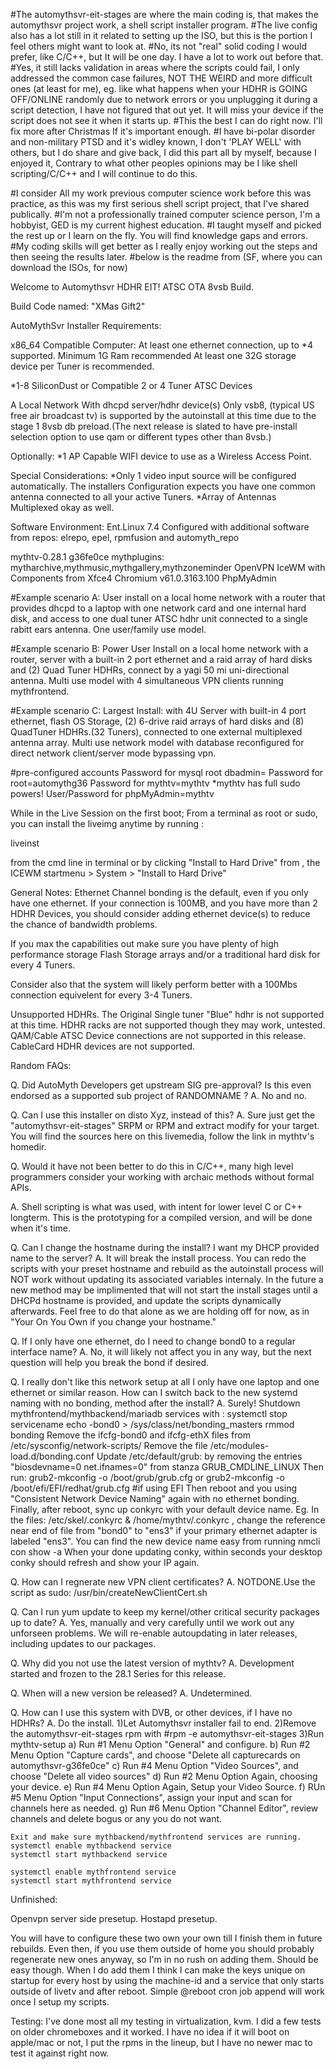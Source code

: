 #The automythsvr-eit-stages are where the main coding is, that makes the automythsvr project work, a shell script installer program. 
#The live config also has a lot still in it related to setting up the ISO, but this is the portion I feel others might want to look at.
#No, its not "real" solid coding I would prefer, like C/C++, but It will be one day. I have a lot to work out before that.
#Yes, it still lacks validation in areas where the scripts could fail, I only addressed the common case failures, NOT THE WEIRD and more difficult ones (at least for me), eg. like what happens when your HDHR is GOING OFF/ONLINE randomly due to network errors or you unplugging it during a script detection, I have not figured that out yet. It will miss your device if the script does not see it when it starts up.
#This the best I can do right now. I'll fix more after Christmas If it's important enough.
#I have bi-polar disorder and non-military PTSD and it's widley known, I don't 'PLAY WELL' with others, but I do share and give back, I did this part all by myself, because I enjoyed it, Contrary to what other peoples opinions may be I like shell scripting/C/C++ and I will continue to do this.

#I consider All my work previous computer science work before this was practice, as this was my first serious shell script project, that I've shared publically.
#I'm not a professionally trained computer science person, I'm a hobbyist, GED is my current highest education. 
#I taught myself and picked the rest up or I learn on the fly. You will find knowledge gaps and errors.
#My coding skills will get better as I really enjoy working out the steps and then seeing the results later.
#below is the readme from (SF, where you can download the ISOs, for now)

Welcome to Automythsvr HDHR EIT!
ATSC OTA 8vsb Build.

Build Code named:  "XMas Gift2"



AutoMythSvr Installer Requirements:

x86_64 Compatible Computer:
	At least one ethernet connection, up to *4 supported.
	Minimum 1G Ram recommended
	At least one 32G storage device per Tuner is recommended.


*1-8 SiliconDust or Compatible 2 or 4 Tuner ATSC Devices

A Local Network With dhcpd server/hdhr device(s)
	Only  vsb8, (typical US free air broadcast tv) is supported by the autoinstall
	at this time due to the stage 1 8vsb db preload.(The next release is slated to have
	pre-install selection option to use qam or different types other than 8vsb.)

Optionally:
*1 AP Capable WIFI device to use as a Wireless Access Point.


Special Considerations:
*Only 1 video input source will be configured automatically. The installers Configuration expects
 you have one common antenna connected to all your active Tuners. 
*Array of Antennas Multiplexed okay as well.


Software Environment:
Ent.Linux 7.4
Configured with additional software from repos:
elrepo, epel, rpmfusion and automyth_repo


mythtv-0.28.1 g36fe0ce 
mythplugins: mytharchive,mythmusic,mythgallery,mythzoneminder
OpenVPN
IceWM with Components from Xfce4
Chromium v61.0.3163.100 
PhpMyAdmin






#Example scenario A:
User install on a local home network with a router that provides dhcpd to a laptop
with one network card and one internal hard disk, and access to one dual tuner ATSC hdhr unit
connected to a single rabitt ears antenna. One user/family use model.


#Example  scenario B:
Power User Install on a local home network with a router, server with a built-in 2 port
ethernet and a raid array of hard disks and (2)  Quad Tuner HDHRs, connect by a yagi
50 mi uni-directional antenna. Multi use model with 4 simultaneous  VPN clients 
running mythfrontend.


#Example  scenario C:
Largest Install: with 4U Server with built-in 4 port
ethernet, flash OS Storage, (2) 6-drive raid arrays of hard disks and (8)  QuadTuner HDHRs.(32 Tuners),
connected to one external multiplexed antenna array.  Multi use network model
with database reconfigured for direct network client/server mode bypassing vpn.


#pre-configured accounts
Password for mysql root dbadmin=
Password for root=automythg36
Password for mythtv=mythtv
*mythtv has full sudo powers!
User/Password for phpMyAdmin=mythtv


While in the Live Session on the first boot;
From a terminal as root or sudo, you can install the liveimg anytime by running :

liveinst

from the cmd line in terminal
or by clicking "Install to Hard Drive" from ,
the ICEWM startmenu > System > "Install to Hard Drive"



General Notes:
Ethernet Channel bonding is the default, even if you only have one ethernet. If your
connection is 100MB, and you have more than 2 HDHR Devices, you should consider adding
ethernet device(s) to reduce the chance of bandwidth problems. 

If you max the capabilities out make sure you have plenty of high performance storage
Flash Storage arrays and/or a traditional hard disk for every 4 Tuners.

Consider also that the system will likely perform better with a 100Mbs connection equivelent
for every 3-4 Tuners. 

Unsupported HDHRs.
The Original Single tuner "Blue" hdhr is not supported at this time.
HDHR racks are not supported though they may work, untested.
QAM/Cable ATSC Device connections are not supported in this release.
CableCard HDHR devices are not supported.


Random FAQs:

Q. Did AutoMyth Developers get upstream SIG pre-approval? Is this even endorsed as a supported sub project
   of RANDOMNAME ?
A. No and no.

Q. Can I use this installer on disto Xyz, instead of this?
A. Sure just get the "automythsvr-eit-stages" SRPM or RPM and extract modify for your target.
   You will find the sources here on this livemedia, follow the link in mythtv's homedir.


Q. Would it have not been better to do this in C/C++, many high level programmers consider your 
   working with archaic methods without formal APIs.

A. Shell scripting is what was used,  with intent for lower level C or C++ longterm.
   This is the prototyping for a compiled version, and will be done when it's time. 
  
Q. Can I change the hostname during the install? I want my DHCP provided name to the server?
A. It will break the install process. You can redo the scripts with your preset hostname and rebuild 
   as the autoinstall process will NOT work without updating its associated variables internaly. 
    In the future a new method may be implimented that will not  start the install stages until 
    a DHCPd hostname is provided, and update the scripts dynamically afterwards.
    Feel free to do that alone as we are holding off for now, as in "Your On You Own if you change your hostname."
 

Q. If I only have one ethernet, do I need to change bond0 to a regular interface name?
A. No, it will likely not affect you in any way, but the next question will help you break the bond if desired.

Q. I really don't like this network setup at all I only have one laptop and one ethernet or similar reason.
    How can I switch back to the new systemd naming with no bonding, method after the install?
A. Surely!
   Shutdown mythfrontend/mythbackend/mariadb services with : systemctl stop servicename
   echo -bond0 > /sys/class/net/bonding_masters
   rmmod bonding
   Remove the ifcfg-bond0 and ifcfg-ethX files from /etc/sysconfig/network-scripts/
   Remove the file /etc/modules-load.d/bonding.conf
   Update /etc/default/grub:  by removing the entries "biosdevname=0 net.ifnames=0" from stanza GRUB_CMDLINE_LINUX
   Then run: grub2-mkconfig -o /boot/grub/grub.cfg
 	or grub2-mkconfig -o /boot/efi/EFI/redhat/grub.cfg #if using EFI
   Then reboot and you using "Consistent Network Device Naming" again with no ethernet bonding.
   Finally, after reboot, sync up conkyrc with your default device name.
   Eg. In the files: /etc/skel/.conkyrc & /home/mythtv/.conkyrc , change the reference near end of file from "bond0" to
    "ens3" if your primary ethernet adapter is labeled "ens3". You can find the new device name easy from running
     nmcli con show -a
	When your done updating conky, within seconds your desktop conky should refresh and show your IP again.
	
Q. How can I regnerate new VPN client certificates?
A. NOTDONE.Use the script as sudo: /usr/bin/createNewClientCert.sh

Q. Can I run yum update to keep my kernel/other critical security packages up to date?
A. Yes, manually and very carefully until we work out any unforseen problems.
   We will re-enable autoupdating in later releases, including updates to our packages.

Q. Why did you not use the latest version of mythtv?
A. Development started and frozen to the 28.1 Series for this release.

Q. When will a new version be released?
A. Undetermined.

Q. How can I use this system with  DVB, or other devices, if I have no HDHRs?
A. Do the install.
	1)Let Automythsvr installer fail to end.
	2)Remove the automythsvr-eit-stages rpm with #rpm -e automythsvr-eit-stages
	3)Run mythtv-setup
  		a) Run #1 Menu Option "General" and configure.
 		b) Run #2 Menu Option "Capture cards",  and choose "Delete all capturecards
			on automythsvr-g36fe0ce"
  		c) Run #4 Menu Option "Video Sources", and choose "Delete all video sources"
  		d) Run #2 Menu Option Again, choosing your device.
  		e) Run #4 Menu Option Again, Setup your Video Source.
  		f) RUn #5 Menu Option "Input Connections", assign your input and scan for channels here as needed.
  		g) Run #6 Menu Option "Channel Editor", review channels and delete bogus or any you do not want.

	Exit and make sure mythbackend/mythfrontend services are running.
	systemctl enable mythbackend service
	systemctl start mythbackend service

	systemctl enable mythfrontend service
	systemctl start mythfrontend service


Unfinished:

Openvpn server side presetup.
Hostapd presetup.

You will have to configure these two own your own till I finish them in future rebuilds.
Even then, if you use them outside of home you should probably regenerate new ones anyway,
so I'm in no rush on adding them. Should be easy though. When I do add them I think I can make the keys unique on startup 
for every host by using the machine-id and a service that only starts outside of livetv and after reboot.
Simple @reboot cron job append will work once I setup my scripts.

Testing: I've done most all my testing in virtualization, kvm.
I did a few tests on older chromeboxes and it worked. 
I have no idea if it will boot on apple/mac or not, I put the rpms in the lineup, but I have no newer mac to test it against right now.


